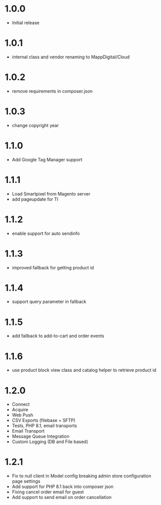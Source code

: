 # 1.0.0
- Initial release

# 1.0.1
- internal class and vendor renaming to MappDigital/Cloud

# 1.0.2
- remove requirements in composer.json

# 1.0.3
- change copyright year

# 1.1.0
- Add Google Tag Manager support

# 1.1.1
- Load Smartpixel from Magento server
- add pageupdate for TI

# 1.1.2
- enable support for auto sendinfo

# 1.1.3
- improved fallback for getting product id

# 1.1.4
- support query parameter in fallback

# 1.1.5
- add fallback to add-to-cart and order events

# 1.1.6
- use product block view class and catalog helper to retrieve product id

# 1.2.0
- Connect
- Acquire
- Web Push
- CSV Exports (filebase + SFTP)
- Tests, PHP 8.1, email transports
- Email Transport
- Message Queue Integration
- Custom Logging (DB and File based)

# 1.2.1
- Fix to null client in Model config breaking admin store configuration page settings
- Add support for PHP 8.1 back into composer json
- Fixing cancel order email for guest
- Add support to send email on order cancellation
